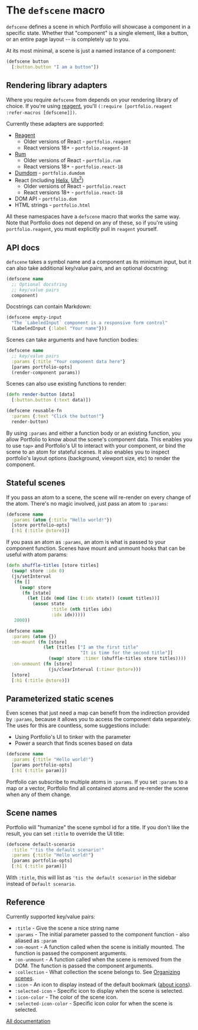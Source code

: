 # The `defscene` macro

`defscene` defines a scene in which Portfolio will showcase a component in a
specific state. Whether that "component" is a single element, like a button, or
an entire page layout -- is completely up to you.

At its most minimal, a scene is just a named instance of a component:

```clj
(defscene button
  [:button.button "I am a button"])
```

## Rendering library adapters

Where you require `defscene` from depends on your rendering library of choice.
If you're using [reagent](https://github.com/reagent-project/reagent), you'll
`(:require [portfolio.reagent :refer-macros [defscene]])`.

Currently these adapters are supported:

- [Reagent](https://github.com/reagent-project/reagent)
  - Older versions of React - `portfolio.reagent`
  - React versions 18+ - `portfolio.reagent-18`
- [Rum](https://github.com/tonsky/rum)
  - Older versions of React - `portfolio.rum`
  - React versions 18+ - `portfolio.react-18`
- [Dumdom](https://github.com/cjohansen/dumdom) - `portfolio.dumdom`
- React (including [Helix](https://github.com/lilactown/helix), [UIx<sup>2</sup>](https://github.com/pitch-io/uix))
  - Older versions of React - `portfolio.react`
  - React versions 18+ - `portfolio.react-18`
- DOM API - `portfolio.dom`
- HTML strings - `portfolio.html`

All these namespaces have a `defscene` macro that works the same way. Note that
Portfolio does not depend on any of these, so if you're using
`portfolio.reagent`, you must explicitly pull in `reagent` yourself.

## API docs

`defscene` takes a symbol name and a component as its minimum input, but it can
also take additional key/value pairs, and an optional docstring:

```clj
(defscene name
  ;; Optional docstring
  ;; key/value pairs
  component)
```

Docstrings can contain Markdown:

```clj
(defscene empty-input
  "The `LabeledInput` component is a responsive form control"
  (LabeledInput {:label "Your name"}))
```

Scenes can take arguments and have function bodies:

```clj
(defscene name
  ;; key/value pairs
  :params {:title "Your component data here"}
  [params portfolio-opts]
  (render-component params))
```

Scenes can also use existing functions to render:

```clj
(defn render-button [data]
  [:button.button (:text data)])

(defscene reusable-fn
  :params {:text "Click the button!"}
  render-button)
```

By using `:params` and either a function body or an existing function, you allow
Portfolio to know about the scene's component data. This enables you to use
`tap>` and Portfolio's UI to interact with your component, or bind the scene to
an atom for stateful scenes. It also enables you to inspect portfolio's layout
options (background, viewport size, etc) to render the component.

## Stateful scenes

If you pass an atom to a scene, the scene will re-render on every change of the
atom. There's no magic involved, just pass an atom to `:params`:

```clj
(defscene name
  :params (atom {:title "Hello world!"})
  [store portfolio-opts]
  [:h1 (:title @store)])
```

If you pass an atom as `:params`, an atom is what is passed to your component
function. Scenes have mount and unmount hooks that can be useful with atom
params:

```clj
(defn shuffle-titles [store titles]
  (swap! store :idx 0)
  (js/setInterval
   (fn []
     (swap! store
      (fn [state]
        (let [idx (mod (inc (:idx state)) (count titles))]
          (assoc state
                 :title (nth titles idx)
                 :idx idx)))))
   2000))

(defscene name
  :params (atom {})
  :on-mount (fn [store]
              (let [titles ["I am the first title"
                            "It is time for the second title"]]
                (swap! store :timer (shuffle-titles store titles))))
  :on-unmount (fn [store]
                (js/clearInterval (:timer @store)))
  [store]
  [:h1 (:title @store)])
```

## Parameterized static scenes

Even scenes that just need a map can benefit from the indirection provided by
`:params`, because it allows you to access the component data separately. The
uses for this are countless, some suggestions include:

- Using Portfolio's UI to tinker with the parameter
- Power a search that finds scenes based on data

```clj
(defscene name
  :params {:title "Hello world!"}
  [params portfolio-opts]
  [:h1 (:title param)])
```

Portfolio can subscribe to multiple atoms in `:params`. If you set `:params` to
a map or a vector, Portfolio find all contained atoms and re-render the scene
when any of them change.

## Scene names

Portfolio will "humanize" the scene symbol id for a title. If you don't like the
result, you can set `:title` to override the UI title:

```clj
(defscene default-scenario
  :title "'tis the default scenario!"
  :params {:title "Hello world!"}
  [params portfolio-opts]
  [:h1 (:title param)])
```

With `:title`, this will list as `'tis the default scenario!` in the sidebar
instead of `Default scenario`.

## Reference

Currently supported key/value pairs:

- `:title` - Give the scene a nice string name
- `:params` - The initial parameter passed to the component function - also
  aliased as `:param`
- `:on-mount` - A function called when the scene is initially mounted. The
  function is passed the component arguments.
- `:on-unmount` - A function called when the scene is removed from the DOM. The
  function is passed the component arguments.
- `:collection` - What collection the scene belongs to. See [Organizing scenes](./organization.md).
- `:icon` - An icon to display instead of the default bookmark ([about icons](./organization.md#icons)).
- `:selected-icon` - Specific icon to display when the scene is selected.
- `:icon-color` - The color of the scene icon.
- `:selected-icon-color` - Specific icon color for when the scene is selected.

[All documentation](./index.md)
